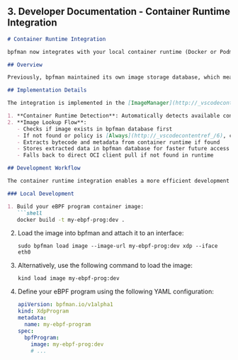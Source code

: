 ## 3. Developer Documentation - Container Runtime Integration

```markdown
# Container Runtime Integration

bpfman now integrates with your local container runtime (Docker or Podman) to improve the development workflow. This document explains the implementation details and how to use this feature during development.

## Overview

Previously, bpfman maintained its own image storage database, which meant that any eBPF program container image had to be explicitly pulled from a registry, even for local development. With container runtime integration, bpfman can now use images directly from your local Docker or Podman storage.

## Implementation Details

The integration is implemented in the [ImageManager](http://_vscodecontentref_/4) in [image_manager.rs](http://_vscodecontentref_/5). Key components include:

1. **Container Runtime Detection**: Automatically detects available container runtimes (Docker, Podman)
2. **Image Lookup Flow**:
   - Checks if image exists in bpfman database first
   - If not found or policy is [Always](http://_vscodecontentref_/6), checks container runtime storage
   - Extracts bytecode and metadata from container runtime if found
   - Stores extracted data in bpfman database for faster future access
   - Falls back to direct OCI client pull if not found in runtime

## Development Workflow

The container runtime integration enables a more efficient development workflow:

### Local Development

1. Build your eBPF program container image:
   ```shell
   docker build -t my-ebpf-prog:dev .
   ```

2. Load the image into bpfman and attach it to an interface:

   ```shell
   sudo bpfman load image --image-url my-ebpf-prog:dev xdp --iface eth0
   ```

3. Alternatively, use the following command to load the image:

   ```shell
   kind load image my-ebpf-prog:dev
   ```

4. Define your eBPF program using the following YAML configuration:

   ```yaml
   apiVersion: bpfman.io/v1alpha1
   kind: XdpProgram
   metadata:
     name: my-ebpf-program
   spec:
     bpfProgram:
       image: my-ebpf-prog:dev
       # ...
   ```
